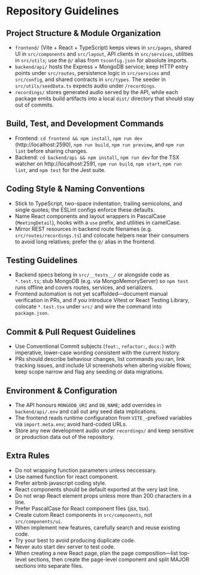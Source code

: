 # Repository Guidelines

## Project Structure & Module Organization
- `frontend/` (Vite + React + TypeScript) keeps views in `src/pages`, shared UI in `src/components` and `src/layout`, API clients in `src/services`, utilities in `src/utils`; use the `@/` alias from `tsconfig.json` for absolute imports.
- `backend/api/` hosts the Express + MongoDB service; keep HTTP entry points under `src/routes`, persistence logic in `src/services` and `src/config`, and shared contracts in `src/types`. The seeder in `src/utils/seedData.ts` expects audio under `/recordings`.
- `recordings/` stores generated audio served by the API, while each package emits build artifacts into a local `dist/` directory that should stay out of commits.

## Build, Test, and Development Commands
- Frontend: `cd frontend && npm install`, `npm run dev` (http://localhost:2590), `npm run build`, `npm run preview`, and `npm run lint` before sharing changes.
- Backend: `cd backend/api && npm install`, `npm run dev` for the TSX watcher on http://localhost:2591, `npm run build`, `npm start`, `npm run lint`, and `npm test` for the Jest suite.

## Coding Style & Naming Conventions
- Stick to TypeScript, two-space indentation, trailing semicolons, and single quotes; the ESLint configs enforce these defaults.
- Name React components and layout wrappers in PascalCase (`MeetingDetail`), hooks with a `use` prefix, and utilities in camelCase.
- Mirror REST resources in backend route filenames (e.g. `src/routes/recordings.ts`) and colocate helpers near their consumers to avoid long relatives; prefer the `@/` alias in the frontend.

## Testing Guidelines
- Backend specs belong in `src/__tests__/` or alongside code as `*.test.ts`; stub MongoDB (e.g. via MongoMemoryServer) so `npm test` runs offline and covers routes, services, and serializers.
- Frontend automation is not yet scaffolded—document manual verification in PRs, and if you introduce Vitest or React Testing Library, colocate `*.test.tsx` under `src/` and wire the command into `package.json`.

## Commit & Pull Request Guidelines
- Use Conventional Commit subjects (`feat:`, `refactor:`, `docs:`) with imperative, lower-case wording consistent with the current history.
- PRs should describe behaviour changes, list commands you ran, link tracking issues, and include UI screenshots when altering visible flows; keep scope narrow and flag any seeding or data migrations.

## Environment & Configuration
- The API honours `MONGODB_URI` and `DB_NAME`; add overrides in `backend/api/.env` and call out any seed data implications.
- The frontend reads runtime configuration from `VITE_`-prefixed variables via `import.meta.env`; avoid hard-coded URLs.
- Store any new development audio under `recordings/` and keep sensitive or production data out of the repository.

## Extra Rules

- Do not wrapping function parameters unless neccessary.
- Use named function for react component.
- Prefer airbnb javascript coding style.
- React components should be default exported at the very last line.
- Do not wrap React element props unless more than 200 characters in a line.
- Prefer PascalCase for React component files (jsx, tsx).
- Create cutom React components in `src/components`, not `src/components/ui`.
- When implement new features, carefully search and reuse existing code.
- Try your best to avoid producing duplicate code.
- Never auto start dev server to test code.
- When creating a new React page, plan the page composition—list top-level sections, then create the page-level component and split MAJOR sections into separate files.
